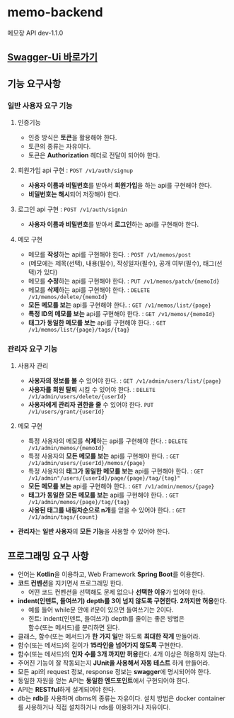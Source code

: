 # memo-backend

메모장 API dev-1.1.0

## [Swagger-Ui 바로가기](http://.../swagger-ui/index.html)

## 기능 요구사항

### 일반 사용자 요구 기능
1. 인증기능
    - 인증 방식은 **토큰**을 활용해야 한다.
    - 토큰의 종류는 자유이다.
    - 토큰은 **Authorization** 헤더로 전달이 되어야 한다.

2. 회원가입 api 구현 : `POST /v1/auth/signup`
    - **사용자 이름과 비밀번호**를 받아서 **회원가입**을 하는 api를 구현해야 한다.
    - **비밀번호는 해시**되어 저장해야 한다.

3. 로그인 api 구현 : `POST /v1/auth/signin`
    - **사용자 이름과 비밀번호**를 받아서 **로그인**하는 api를 구현해야 한다.

4. 메모 구현
    - 메모를 **작성**하는 api를 구현해야 한다. : `POST /v1/memos/post`
    - (메모에는 제목(선택), 내용(필수), 작성일자(필수), 공개 여부(필수), 태그(선택)가 있다)
    - 메모를 **수정**하는 api를 구현해야 한다. : `PUT /v1/memos/patch/{memoId}`
    - 메모를 **삭제**하는 api를 구현해야 한다. : `DELETE /v1/memos/delete/{memoId}`
    - **모든 메모를 보는** api를 구현해야 한다. : `GET /v1/memos/list/{page}`
    - **특정 ID의 메모를 보는** api를 구현해야 한다. : `GET /v1/memos/{memoId}`
    - **태그가 동일한 메모를 보는** api를 구현해야 한다. : `GET /v1/memos/list/{page}/tags/{tag}`

### 관리자 요구 기능
1. 사용자 관리
    - **사용자의 정보를 볼** 수 있어야 한다. : `GET /v1/admin/users/list/{page}`
    - **사용자를 회원 탈퇴** 시킬 수 있어야 한다. : `DELETE /v1/admin/users/delete/{userId}`
    - **사용자에게 관리자 권한을 줄** 수 있어야 한다. `PUT /v1/users/grant/{userId}`

2. 메모 구현
    - 특정 사용자의 메모를 **삭제**하는 api를 구현해야 한다. : `DELETE /v1/admin/memos/{memoId}`
    - 특정 사용자의 **모든 메모를 보는** api를 구현해야 한다. : `GET /v1/admin/users/{userId}/memos/{page}`
    - 특정 사용자의 **태그가 동일한 메모를 보는** api를 구현해야 한다. : `GET /v1/admin"/users/{userId}/page/{page}/tag/{tag}"`
    - **모든 메모를 보는** api를 구현해야 한다. : `GET /v1/admin/memos/{page}`
    - **태그가 동일한 모든 메모를 보는** api를 구현해야 한다. : `GET /v1/admin/memos/{page}/tag/{tag}`
    - **사용된 태그를 내림차순으로 n개**를 얻을 수 있어야 한다. : `GET /v1/admin/tags/{count}`
  - **관리자**는 **일반 사용자**의 **모든 기능**을 사용할 수 있어야 한다.

## 프로그래밍 요구 사항
- 언어는 **Kotlin**을 이용하고, Web Framework **Spring Boot**를 이용한다.
- **코드 컨벤션**을 지키면서 프로그래밍 한다.
    - 어떤 코드 컨벤션을 선택해도 문제 없으나 **선택한 이유**가 있어야 한다.
- **indent(인덴트, 들여쓰기) depth를 3이 넘지 않도록 구현한다. 2까지만 허용**한다.
    - 예를 들어 while문 안에 if문이 있으면 들여쓰기는 2이다.
    - 힌트: indent(인덴트, 들여쓰기) depth를 줄이는 좋은 방법은<br>
    함수(또는 메서드)를 분리하면 된다.
- 클래스, 함수(또는 메서드)가 **한 가지 일**만 하도록 **최대한 작게** 만들어라.
- 함수(또는 메서드)의 길이가 **15라인을 넘어가지 않도록** 구현한다.
- 함수(또는 메서드)의 **인자 수를 3개 까지만 허용**한다. 4개 이상은 허용하지 않는다.
- 주어진 기능이 잘 작동되는지 **JUnit을 사용해서 자동 테스트** 하게 만들어라.
- 모든 api의 request 정보, response 정보는 **swagger**에 명시되어야 한다.
- 동일한 자원을 얻는 API는 **동일한 엔드포인트**에서 구현되어야 한다. 
- API는 **RESTful**하게 설계되어야 한다.
- db는 **rdb**를 사용하며 dbms의 종류는 자유이다. 설치 방법은 docker container를 사용하거나 직접 설치하거나 rds를 이용하거나 자유이다.
